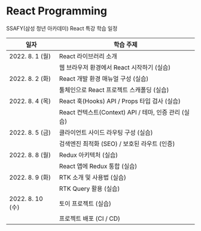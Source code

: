 # React Programming

SSAFY(삼성 청년 아카데미) React 특강 학습 일정

| 일자             | 학습 주제                                            |
| ---------------- | ---------------------------------------------------- |
| 2022. 8. 1 (월)  | React 라이브러리 소개                                |
|                  | 웹 브라우저 환경에서 React 시작하기 (실습)           |
| 2022. 8. 2 (화)  | React 개발 환경 매뉴얼 구성 (실습)                   |
|                  | 툴체인으로 React 프로젝트 스캐폴딩 (실습)            |
| 2022. 8. 4 (목)  | React 훅(Hooks) API / Props 타입 검사 (실습)         |
|                  | React 컨텍스트(Context) API / 테마, 인증 관리 (실습) |
| 2022. 8. 5 (금)  | 클라이언트 사이드 라우팅 구성 (실습)                 |
|                  | 검색엔진 최적화 (SEO) / 보호된 라우트 (인증)         |
| 2022. 8. 8 (월)  | Redux 아키텍처 (실습)                                |
|                  | React 앱에 Redux 통합 (실습)                         |
| 2022. 8. 9 (화)  | RTK 소개 및 사용법 (실습)                            |
|                  | RTK Query 활용 (실습)                                |
| 2022. 8. 10 (수) | 토이 프로젝트 (실습)                                 |
|                  | 프로젝트 배포 (CI / CD)                              |
